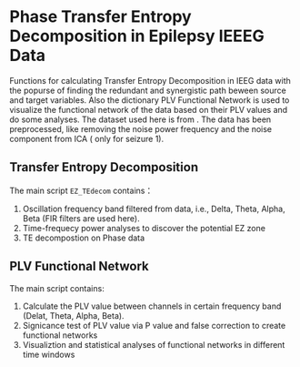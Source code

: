 # Phase Transfer Entropy Decomposition in Epilepsy IEEEG Data

Functions for calculating Transfer Entropy Decomposition in IEEG data with the popurse of finding the redundant and synergistic path beween source and target variables. Also the dictionary PLV Functional Network is used to visualize the functional network of the data based on their PLV values and do some analyses. The dataset used here is from . The data has been preprocessed, like removing the noise power frequency and the noise component from ICA ( only for seizure 1).  

## Transfer Entropy Decomposition
The main script `EZ_TEdecom` contains：
1) Oscillation  frequency band  filtered from data, i.e., Delta, Theta, Alpha, Beta (FIR filters are used here).
2) Time-frequecy power analyses to discover the potential EZ zone
3) TE decompostion on Phase data



## PLV Functional Network
The main script  contains:
1) Calculate the PLV value between channels in certain frequency band (Delat, Theta, Alpha, Beta).
2) Signicance test of PLV value via P value and false correction to create functional networks
3) Visualiztion and statistical analyses of functional networks in different time windows 
